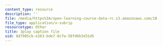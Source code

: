 ```yaml
---
content_type: resource
description: ''
file: /media/https%3A/open-learning-course-data-rc.s3.amazonaws.com/18-03sc-differential-equations-fall-2011/8d7985cbe163bde78cfa58fd6b3d31d5_te6Mplq3DCU.srt
file_type: application/x-subrip
resourcetype: Other
title: 3play caption file
uid: 8d7985cb-e163-bde7-8cfa-58fd6b3d31d5
---
```

